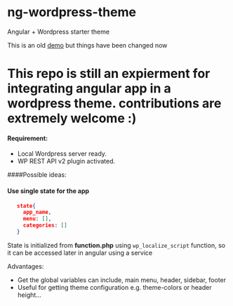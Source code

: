 # ng-wordpress-theme
Angular + Wordpress starter theme

This is an old [demo](http://ng2wordpress-murhaf.rhcloud.com) but things have been changed now

# This repo is still an expierment for integrating angular app in a wordpress theme. contributions are extremely welcome :)

#### Requirement:

  - Local Wordpress server ready.
  - WP REST API v2 plugin activated.

####Possible ideas:

 #### Use single state for the app

```json
   state{
     app_name,
     menu: [],
     categories: []
   }
```
State is initialized from **function.php** using `wp_localize_script` function, so it can be accessed later in angular using a service

Advantages:

 - Get the global variables can include, main menu, header, sidebar, footer
 - Useful for getting theme configuration e.g. theme-colors or header height...
  
